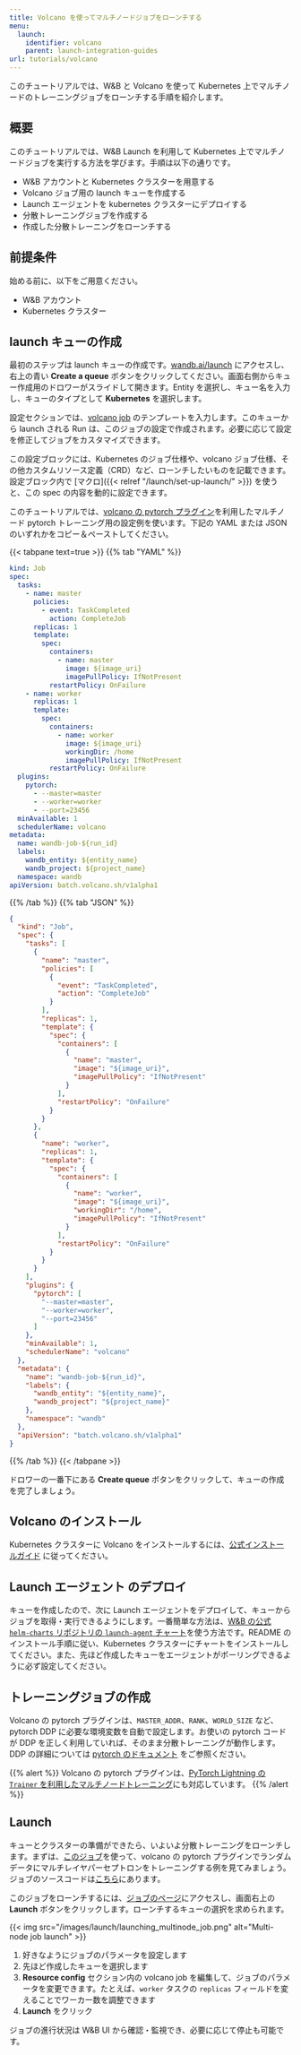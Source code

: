 ```yaml
---
title: Volcano を使ってマルチノードジョブをローンチする
menu:
  launch:
    identifier: volcano
    parent: launch-integration-guides
url: tutorials/volcano
---
```


このチュートリアルでは、W&B と Volcano を使って Kubernetes 上でマルチノードのトレーニングジョブをローンチする手順を紹介します。

## 概要

このチュートリアルでは、W&B Launch を利用して Kubernetes 上でマルチノードジョブを実行する方法を学びます。手順は以下の通りです。

- W&B アカウントと Kubernetes クラスターを用意する
- Volcano ジョブ用の launch キューを作成する
- Launch エージェントを kubernetes クラスターにデプロイする
- 分散トレーニングジョブを作成する
- 作成した分散トレーニングをローンチする

## 前提条件

始める前に、以下をご用意ください。

- W&B アカウント
- Kubernetes クラスター

## launch キューの作成

最初のステップは launch キューの作成です。[wandb.ai/launch](https://wandb.ai/launch) にアクセスし、右上の青い **Create a queue** ボタンをクリックしてください。画面右側からキュー作成用のドロワーがスライドして開きます。Entity を選択し、キュー名を入力し、キューのタイプとして **Kubernetes** を選択します。

設定セクションでは、[volcano job](https://volcano.sh/en/docs/vcjob/) のテンプレートを入力します。このキューから launch される Run は、このジョブの設定で作成されます。必要に応じて設定を修正してジョブをカスタマイズできます。

この設定ブロックには、Kubernetes のジョブ仕様や、volcano ジョブ仕様、その他カスタムリソース定義（CRD）など、ローンチしたいものを記載できます。設定ブロック内で [マクロ]({{< relref "/launch/set-up-launch/" >}}) を使うと、この spec の内容を動的に設定できます。

このチュートリアルでは、[volcano の pytorch プラグイン](https://github.com/volcano-sh/volcano/blob/master/docs/user-guide/how_to_use_pytorch_plugin.md)を利用したマルチノード pytorch トレーニング用の設定例を使います。下記の YAML または JSON のいずれかをコピー＆ペーストしてください。

{{< tabpane text=true >}}
{{% tab "YAML" %}}
```yaml
kind: Job
spec:
  tasks:
    - name: master
      policies:
        - event: TaskCompleted
          action: CompleteJob
      replicas: 1
      template:
        spec:
          containers:
            - name: master
              image: ${image_uri}
              imagePullPolicy: IfNotPresent
          restartPolicy: OnFailure
    - name: worker
      replicas: 1
      template:
        spec:
          containers:
            - name: worker
              image: ${image_uri}
              workingDir: /home
              imagePullPolicy: IfNotPresent
          restartPolicy: OnFailure
  plugins:
    pytorch:
      - --master=master
      - --worker=worker
      - --port=23456
  minAvailable: 1
  schedulerName: volcano
metadata:
  name: wandb-job-${run_id}
  labels:
    wandb_entity: ${entity_name}
    wandb_project: ${project_name}
  namespace: wandb
apiVersion: batch.volcano.sh/v1alpha1
```
{{% /tab %}}
{{% tab "JSON" %}}
```json
{
  "kind": "Job",
  "spec": {
    "tasks": [
      {
        "name": "master",
        "policies": [
          {
            "event": "TaskCompleted",
            "action": "CompleteJob"
          }
        ],
        "replicas": 1,
        "template": {
          "spec": {
            "containers": [
              {
                "name": "master",
                "image": "${image_uri}",
                "imagePullPolicy": "IfNotPresent"
              }
            ],
            "restartPolicy": "OnFailure"
          }
        }
      },
      {
        "name": "worker",
        "replicas": 1,
        "template": {
          "spec": {
            "containers": [
              {
                "name": "worker",
                "image": "${image_uri}",
                "workingDir": "/home",
                "imagePullPolicy": "IfNotPresent"
              }
            ],
            "restartPolicy": "OnFailure"
          }
        }
      }
    ],
    "plugins": {
      "pytorch": [
        "--master=master",
        "--worker=worker",
        "--port=23456"
      ]
    },
    "minAvailable": 1,
    "schedulerName": "volcano"
  },
  "metadata": {
    "name": "wandb-job-${run_id}",
    "labels": {
      "wandb_entity": "${entity_name}",
      "wandb_project": "${project_name}"
    },
    "namespace": "wandb"
  },
  "apiVersion": "batch.volcano.sh/v1alpha1"
}
```
{{% /tab %}}
{{< /tabpane >}}

ドロワーの一番下にある **Create queue** ボタンをクリックして、キューの作成を完了しましょう。

## Volcano のインストール

Kubernetes クラスターに Volcano をインストールするには、[公式インストールガイド](https://volcano.sh/en/docs/installation/) に従ってください。

## Launch エージェント のデプロイ

キューを作成したので、次に Launch エージェントをデプロイして、キューからジョブを取得・実行できるようにします。一番簡単な方法は、[W&B の公式 `helm-charts` リポジトリの `launch-agent` チャート](https://github.com/wandb/helm-charts/tree/main/charts/launch-agent)を使う方法です。README のインストール手順に従い、Kubernetes クラスターにチャートをインストールしてください。また、先ほど作成したキューをエージェントがポーリングできるように必ず設定してください。

## トレーニングジョブの作成

Volcano の pytorch プラグインは、`MASTER_ADDR`、`RANK`、`WORLD_SIZE` など、pytorch DDP に必要な環境変数を自動で設定します。お使いの pytorch コードが DDP を正しく利用していれば、そのまま分散トレーニングが動作します。DDP の詳細については [pytorch のドキュメント](https://pytorch.org/tutorials/intermediate/ddp_tutorial.html) をご参照ください。

{{% alert %}}
Volcano の pytorch プラグインは、[PyTorch Lightning の `Trainer` を利用したマルチノードトレーニング](https://lightning.ai/docs/pytorch/stable/common/trainer.html#num-nodes)にも対応しています。
{{% /alert %}}

## Launch

キューとクラスターの準備ができたら、いよいよ分散トレーニングをローンチします。まずは、[このジョブ](https://wandb.ai/wandb/multinodetest/jobs/QXJ0aWZhY3RDb2xsZWN0aW9uOjc3MDcwNTg1/runs/latest)を使って、volcano の pytorch プラグインでランダムデータにマルチレイヤパーセプトロンをトレーニングする例を見てみましょう。ジョブのソースコードは[こちら](https://github.com/wandb/launch-jobs/tree/main/jobs/distributed_test)にあります。

このジョブをローンチするには、[ジョブのページ](https://wandb.ai/wandb/multinodetest/jobs/QXJ0aWZhY3RDb2xsZWN0aW9uOjc3MDcwNTg1/runs/latest)にアクセスし、画面右上の **Launch** ボタンをクリックします。ローンチするキューの選択を求められます。

{{< img src="/images/launch/launching_multinode_job.png" alt="Multi-node job launch" >}}

1. 好きなようにジョブのパラメータを設定します
2. 先ほど作成したキューを選択します
3. **Resource config** セクション内の volcano job を編集して、ジョブのパラメータを変更できます。たとえば、`worker` タスクの `replicas` フィールドを変えることでワーカー数を調整できます
4. **Launch** をクリック

ジョブの進行状況は W&B UI から確認・監視でき、必要に応じて停止も可能です。